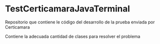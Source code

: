 # TestCerticamaraJavaTerminal
Repositorio que contiene le código del desarrollo de la prueba enviada por Certicamara

Contiene la adecuada cantidad de clases para resolver el problema
